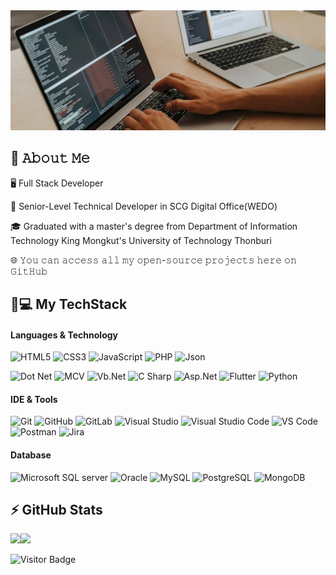 <img src="https://github.com/darkpiaro/darkpiaro/blob/main/DarkPiaroGitHubCoverPage.PNG?raw=true" alt="My first darkpiaro git hub cover page picture"> 

## :book: 𝙰𝚋𝚘𝚞𝚝 𝙼𝚎
🖥 Full Stack Developer

💼 Senior-Level Technical Developer in SCG Digital Office(WEDO)

🎓 Graduated with a master's degree from Department of Information Technology King Mongkut's University of Technology Thonburi

🌐 𝚈𝚘𝚞 𝚌𝚊𝚗 𝚊𝚌𝚌𝚎𝚜𝚜 𝚊𝚕𝚕 𝚖𝚢 𝚘𝚙𝚎𝚗-𝚜𝚘𝚞𝚛𝚌𝚎 𝚙𝚛𝚘𝚓𝚎𝚌𝚝𝚜 𝚑𝚎𝚛𝚎 𝚘𝚗 𝙶𝚒𝚝𝙷𝚞𝚋


## 🚀💻 My TechStack
  
#### Languages & Technology
  ![HTML5](	https://img.shields.io/badge/HTML5-E34F26?style=flat-square&logo=html5&logoColor=white)
  ![CSS3](https://img.shields.io/badge/CSS3-1572B6?style=flat-square&logo=css3)
  ![JavaScript](https://img.shields.io/badge/JavaScript-323330?style=flat-square&logo=JavaScript)
  ![PHP](https://img.shields.io/badge/PHP-777BB4?style=flat-square&logo=php&logoColor=white)
  ![Json](	https://img.shields.io/badge/json-5E5C5C?style=flat-square&logo=json)

  ![Dot Net](https://img.shields.io/badge/.NET-512BD4?style=flat-square&logo=dotnet)
  ![MCV](https://img.shields.io/badge/MCV-512BD4?style=flat-square&logo=mcv)
  ![Vb.Net](https://img.shields.io/badge/VB.NET-00599C?style=flat-square&logo=VB-dot-Net&logoColor=white)
  ![C Sharp](	https://img.shields.io/badge/C%23-239120?style=flat-square&logo=c-sharp)
  ![Asp.Net](https://img.shields.io/badge/Asp.Net-777BB4?style=flat-square&logo=Asp-dot-Net)
  ![Flutter](https://img.shields.io/badge/Flutter-02569B?style=flat-square&logo=flutter&logoColor=white)
  ![Python](	https://img.shields.io/badge/Python-FFD43B?style=flat-square&logo=python)
  
#### IDE & Tools
  ![Git](https://img.shields.io/badge/-Git-black?style=flat-square&logo=git)
  ![GitHub](https://img.shields.io/badge/-GitHub-181717?style=flat-square&logo=github)
  ![GitLab](https://img.shields.io/badge/-GitLab-330F63?style=flat-square&logo=gitlab)
  ![Visual Studio](https://img.shields.io/badge/Visual_Studio-5C2D91?style=flat-square&logo=visual-Studio)
  ![Visual Studio Code](	https://img.shields.io/badge/Visual_Studio_Code-0078D4?style=flat-square&logo=visual-Studio-Code)
  ![VS Code](https://img.shields.io/badge/-VS%20Code-007ACC?style=flat-square&logo=visual-studio-code)
  ![Postman](https://img.shields.io/badge/Postman-black?style=flat-square&logo=postman)
  ![Jira](https://img.shields.io/badge/Jira-0052CC?style=flat-square&logo=Jira&logoColor=white)
  
#### Database
  ![Microsoft SQL server](https://img.shields.io/badge/Microsoft%20SQL%20Server-CC2927?style=flat-square&logo=Microsoft-SQL-server)
  ![Oracle](https://img.shields.io/badge/Oracle-F80000?style=flat-square&logo=Oracle)
  ![MySQL](https://img.shields.io/badge/-MySQL-005C84?style=flat-square&logo=mysql&logoColor=white)
  ![PostgreSQL](https://img.shields.io/badge/PostgreSQL-316192?style=flat-square&logo=postgresql&logoColor=white)
  ![MongoDB](https://img.shields.io/badge/MongoDB-4EA94B?style=flat-square&logo=mongodb&logoColor=white)

## ⚡ GitHub Stats

<img align="left" src="https://github-readme-stats.vercel.app/api?username=darkpiaro&show_icons=true&count_private=true&theme=gruvbox" />
<img src="https://github-readme-stats.vercel.app/api/top-langs/?username=darkpiaro&layout=compact&count_private=true&theme=gruvbox" />

![Visitor Badge](https://visitor-badge.laobi.icu/badge?page_id=rafi0101.rafi0101)
